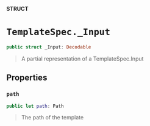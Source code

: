 **STRUCT**

# `TemplateSpec._Input`

```swift
public struct _Input: Decodable
```

> A partial representation of a TemplateSpec.Input

## Properties
### `path`

```swift
public let path: Path
```

> The path of the template
